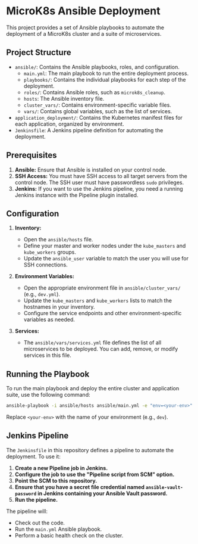# MicroK8s Ansible Deployment

This project provides a set of Ansible playbooks to automate the deployment of a MicroK8s cluster and a suite of microservices.

## Project Structure

-   `ansible/`: Contains the Ansible playbooks, roles, and configuration.
    -   `main.yml`: The main playbook to run the entire deployment process.
    -   `playbooks/`: Contains the individual playbooks for each step of the deployment.
    -   `roles/`: Contains Ansible roles, such as `microk8s_cleanup`.
    -   `hosts`: The Ansible inventory file.
    -   `cluster_vars/`: Contains environment-specific variable files.
    -   `vars/`: Contains global variables, such as the list of services.
-   `application_deployment/`: Contains the Kubernetes manifest files for each application, organized by environment.
-   `Jenkinsfile`: A Jenkins pipeline definition for automating the deployment.

## Prerequisites

1.  **Ansible:** Ensure that Ansible is installed on your control node.
2.  **SSH Access:** You must have SSH access to all target servers from the control node. The SSH user must have passwordless `sudo` privileges.
3.  **Jenkins:** If you want to use the Jenkins pipeline, you need a running Jenkins instance with the Pipeline plugin installed.

## Configuration

1.  **Inventory:**
    -   Open the `ansible/hosts` file.
    -   Define your master and worker nodes under the `kube_masters` and `kube_workers` groups.
    -   Update the `ansible_user` variable to match the user you will use for SSH connections.

2.  **Environment Variables:**
    -   Open the appropriate environment file in `ansible/cluster_vars/` (e.g., `dev.yml`).
    -   Update the `kube_masters` and `kube_workers` lists to match the hostnames in your inventory.
    -   Configure the service endpoints and other environment-specific variables as needed.

3.  **Services:**
    -   The `ansible/vars/services.yml` file defines the list of all microservices to be deployed. You can add, remove, or modify services in this file.

## Running the Playbook

To run the main playbook and deploy the entire cluster and application suite, use the following command:

```bash
ansible-playbook -i ansible/hosts ansible/main.yml -e "env=<your-env>" --vault-password-file ansible/ansible-vault-password.txt
```

Replace `<your-env>` with the name of your environment (e.g., `dev`).

## Jenkins Pipeline

The `Jenkinsfile` in this repository defines a pipeline to automate the deployment. To use it:

1.  **Create a new Pipeline job in Jenkins.**
2.  **Configure the job to use the "Pipeline script from SCM" option.**
3.  **Point the SCM to this repository.**
4.  **Ensure that you have a secret file credential named `ansible-vault-password` in Jenkins containing your Ansible Vault password.**
5.  **Run the pipeline.**

The pipeline will:
-   Check out the code.
-   Run the `main.yml` Ansible playbook.
-   Perform a basic health check on the cluster.
